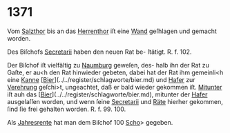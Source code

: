 # 1371

Vom [Salzthor](../../register/worte/salzthor.md) bis an das [Herrenthor](../../register/worte/herrenthor.md) iſt eine [Wand](../../register/worte/wand.md)
geſhlagen und gemacht worden.

Des Biſchofs [Secretarii](../../register/worte/secretarii.md) haben den neuen Rat be-
ſtätigt. R. f. 102.

Der Biſchof iſt vielfältig zu [Naumburg](../../register/orte/naumburg.md) geweſen, des-
halb ihn der Rat zu Gaſte, er au<h den Rat hinwieder
gebeten, dabei hat der Rat ihm gemeinli<h eine [Kanne](../../register/worte/kanne.md)
[[Bier](../../register/worte/bier.md)](../../register/schlagworte/bier.md) und [Hafer](../../register/worte/hafer.md) zur [Verehrung](../../register/worte/verehrung.md) geſchi>t, ungeachtet, daß
er bald wieder gekommen iſt. [Mitunter](../../register/worte/mitunter.md) iſt auh das
[[Bier](../../register/worte/bier.md)](../../register/schlagworte/bier.md), mitunter der [Hafer](../../register/worte/hafer.md) ausgelaſſen worden, und wenn
ſeine [Secretarii](../../register/worte/secretarii.md) und [Räte](../../register/worte/räte.md) hierher gekommen, ſind ſie frei
gehalten worden. R. f. 99. 100.

Als [Jahresrente](../../register/worte/jahresrente.md) hat man dem Biſchof 100 [Scho](../../register/worte/scho.md)>
gegeben.

